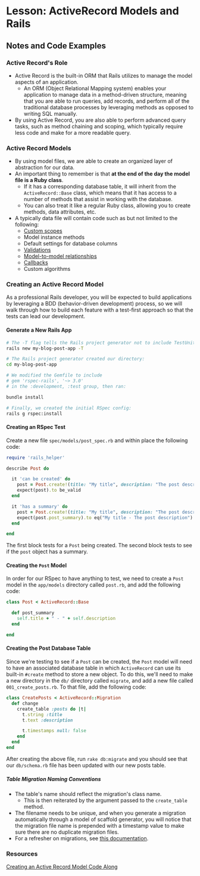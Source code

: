 # Lesson: ActiveRecord Models and Rails

## Notes and Code Examples

### Active Record's Role

- Active Record is the built-in ORM that Rails utilizes to manage the model aspects of an application.
  - An ORM (Object Relational Mapping system) enables your application to manage data in a method-driven structure, meaning that you are able to run queries, add records, and perform all of the traditional database processes by leveraging methods as opposed to writing SQL manually.
- By using Active Record, you are also able to perform advanced query tasks, such as method chaining and scoping, which typically require less code and make for a more readable query.

### Active Record Models

- By using model files, we are able to create an organized layer of abstraction for our data.
- An important thing to remember is that **at the end of the day the model file is a Ruby class**.
  - If it has a corresponding database table, it will inherit from the `ActiveRecord::Base` class, which means that it has access to a number of methods that assist in working with the database.
  - You can also treat it like a regular Ruby class, allowing you to create methods, data attributes, etc.
- A typically data file will contain code such as but not limited to the following:
  - [Custom scopes](https://api.rubyonrails.org/classes/ActiveRecord/Scoping/Named/ClassMethods.html)
  - Model instance methods
  - Default settings for database columns
  - [Validations](https://api.rubyonrails.org/classes/ActiveModel/Validations/ClassMethods.html)
  - [Model-to-model relationships](https://api.rubyonrails.org/classes/ActiveRecord/Associations/ClassMethods.html)
  - [Callbacks](https://api.rubyonrails.org/classes/ActiveRecord/Callbacks.html)
  - Custom algorithms

### Creating an Active Record Model

As a professional Rails developer, you will be expected to build applications by leveraging a BDD (behavior-driven development) process, so we will walk through how to build each feature with a test-first approach so that the tests can lead our development.

#### Generate a New Rails App

```bash
# The -T flag tells the Rails project generator not to include TestUnit, the default testing framework:
rails new my-blog-post-app -T

# The Rails project generator created our directory:
cd my-blog-post-app

# We modified the Gemfile to include
# gem 'rspec-rails', '~> 3.0'
# in the :development, :test group, then ran:

bundle install

# Finally, we created the initial RSpec config:
rails g rspec:install
```

#### Creating an RSpec Test

Create a new file `spec/models/post_spec.rb` and within place the following code:

```ruby
require 'rails_helper'

describe Post do

  it 'can be created' do
    post = Post.create!(title: "My title", description: "The post description")
    expect(post).to be_valid
  end

  it 'has a summary' do
    post = Post.create!(title: "My title", description: "The post description")
    expect(post.post_summary).to eq("My title - The post description")
  end

end
```

The first block tests for a `Post` being created. The second block tests to see if the `post` object has a summary.

#### Creating the `Post` Model

In order for our RSpec to have anything to test, we need to create a `Post` model in the `app/models` directory called `post.rb`, and add the following code:

```ruby
class Post < ActiveRecord::Base

  def post_summary
    self.title + " - " + self.description
  end

end
```

#### Creating the Post Database Table

Since we're testing to see if a `Post` can be created, the `Post` model will need to have an associated database table in which `ActiveRecord` can use its built-in `#create` method to store a new object. To do this, we'll need to make a new directory in the `db/` directory called `migrate`, and add a new file called `001_create_posts.rb`. To that file, add the following code:

```ruby
class CreatePosts < ActiveRecord::Migration
  def change
    create_table :posts do |t|
      t.string :title
      t.text :description

      t.timestamps null: false
    end
  end
end
```

After creating the above file, run `rake db:migrate` and you should see that our `db/schema.rb` file has been updated with our new posts table.

##### Table Migration Naming Conventions

- The table's name should reflect the migration's class name.
  - This is then reiterated by the argument passed to the `create_table` method.
- The filename needs to be unique, and when you generate a migration automatically through a model of scaffold generator, you will notice that the migration file name is prepended with a timestamp value to make sure there are no duplicate migration files.
- For a refresher on migrations, see [this documentation](https://edgeguides.rubyonrails.org/active_record_migrations.html).

### Resources

[Creating an Active Record Model Code Along](https://github.com/meg-gutshall/rails-activerecord-models-and-rails-readme-v-000)